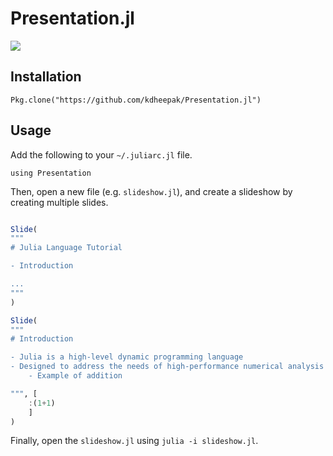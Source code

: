 # Presentation.jl

[![](https://user-images.githubusercontent.com/1813121/40890475-d49ef4c2-6733-11e8-8c67-7a0b21113022.gif)](https://asciinema.org/a/FONgs1emrdZgtyFMTrihclvYu)

## Installation

```
Pkg.clone("https://github.com/kdheepak/Presentation.jl")
```

## Usage

Add the following to your `~/.juliarc.jl` file.

```
using Presentation
```

Then, open a new file (e.g. `slideshow.jl`), and create a slideshow by creating multiple slides.

```julia

Slide(
"""
# Julia Language Tutorial

- Introduction

...
"""
)

Slide(
"""
# Introduction

- Julia is a high-level dynamic programming language
- Designed to address the needs of high-performance numerical analysis and computational science
    - Example of addition

""", [
    :(1+1)
    ]
)

```

Finally, open the `slideshow.jl` using `julia -i slideshow.jl`.
